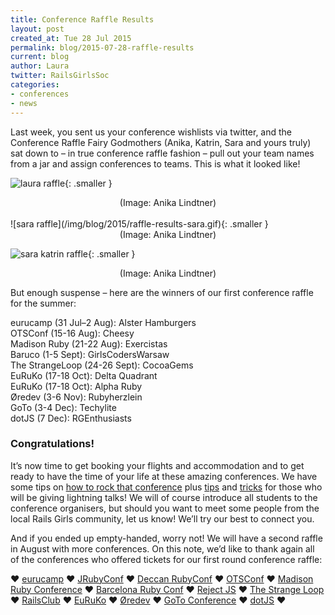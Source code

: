 ```yaml
---
title: Conference Raffle Results
layout: post
created_at: Tue 28 Jul 2015
permalink: blog/2015-07-28-raffle-results
current: blog
author: Laura
twitter: RailsGirlsSoc
categories: 
- conferences
- news
---
```


Last week, you sent us your conference wishlists via twitter, and the Conference Raffle Fairy Godmothers (Anika, Katrin, Sara and yours truly) sat down to – in true conference raffle fashion – pull out your team names from a jar and assign conferences to teams. This is what it looked like!

![laura raffle](/img/blog/2015/raffle-results-laura.gif){: .smaller }
<div align="center" class="image-credits"> (Image: Anika Lindtner)</div>
<br>
![sara raffle](/img/blog/2015/raffle-results-sara.gif){: .smaller }
<div align="center" class="image-credits"> (Image: Anika Lindtner)</div>

![sara katrin raffle](/img/blog/2015/raffle-results-sarakatrin.png){: .smaller }
<div align="center" class="image-credits"> (Image: Anika Lindtner)</div>

But enough suspense – here are the winners of our first conference raffle for the summer:

eurucamp (31 Jul–2 Aug): Alster Hamburgers  
OTSConf (15-16 Aug): Cheesy  
Madison Ruby (21-22 Aug): Exercistas  
Baruco (1-5 Sept): GirlsCodersWarsaw  
The StrangeLoop (24-26 Sept): CocoaGems  
EuRuKo (17-18 Oct): Delta Quadrant  
EuRuKo (17-18 Oct): Alpha Ruby  
Øredev (3-6 Nov): Rubyherzlein  
GoTo (3-4 Dec): Techylite  
dotJS (7 Dec): RGEnthusiasts  

### Congratulations!

It’s now time to get booking your flights and accommodation and to get ready to have the time of your life at these amazing conferences. We have some tips on [how to rock that conference](http://railsgirlssummerofcode.org/blog/conference-tips/) plus [tips](http://railsgirlssummerofcode.org/blog/talk/) and [tricks](http://railsgirlssummerofcode.org/blog/2014-07-29-talk-tips/) for those who will be giving lightning talks! We will of course introduce all students to the conference organisers, but should you want to meet some people from the local Rails Girls community, let us know! We’ll try our best to connect you. 

And if you ended up empty-handed, worry not! We will have a second raffle in August with more conferences. On this note, we’d like to thank again all of the conferences who offered tickets for our first round conference raffle: 

&hearts; [eurucamp](http://2015.eurucamp.org/) &hearts; [JRubyConf](http://2015.jrubyconf.eu/) &hearts; [Deccan RubyConf](http://www.deccanrubyconf.org/) &hearts; [OTSConf](https://otsconf.com/) &hearts; [Madison Ruby Conference](http://madisonpl.us/ruby/) &hearts; [Barcelona Ruby Conf](http://www.fullstackfest.com/) &hearts; [Reject JS](http://rejectjs.org/) &hearts; [The Strange Loop](https://thestrangeloop.com/) &hearts; [RailsClub](http://railsclub.ru/) &hearts; [EuRuKo](http://www.euruko2015.org/) &hearts; [Øredev](http://oredev.org/) &hearts; [GoTo Conference](http://gotocon.com/berlin-2015/) &hearts; [dotJS](http://www.dotjs.io/) &hearts;
